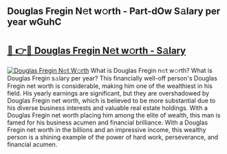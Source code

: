 ## Douglas Fregin N𝚎t w𝚘rth - Part-dOw S𝚊lary per year wGuhC

# <h2><a href="http://gc0a9q.nevu.top/?p=Douglas+Fregin">🔗 👉🔴 Douglas Fregin N𝚎t w𝚘rth - S𝚊lary</a></h2>

[![Douglas Fregin N𝚎t W𝚘rth](https://i.imgur.com/Oavwk0R.jpeg)](http://gc0a9q.nevu.top/?p=Douglas+Fregin)
What is Douglas Fregin n𝚎t w𝚘rth? What is Douglas Fregin s𝚊lary per year?
This financially well-off person's Douglas Fregin net worth is considerable, making him one of the wealthiest in his field. His yearly earnings are significant, but they are overshadowed by Douglas Fregin net worth, which is believed to be more substantial due to his diverse business interests and valuable real estate holdings. With a Douglas Fregin net worth placing him among the elite of wealth, this man is famed for his business acumen and financial brilliance. With a Douglas Fregin net worth in the billions and an impressive income, this wealthy person is a shining example of the power of hard work, perseverance, and financial acumen.
